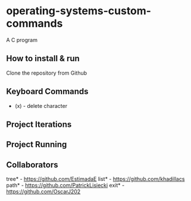 # operating-systems-custom-commands
A C program 

## How to install & run
Clone the repository from Github </br>


## Keyboard Commands
- (x) - delete character

## Project Iterations


## Project Running

## Collaborators
tree* - https://github.com/EstimadaE
list* - https://github.com/khadillacs
path* - https://github.com/PatrickLisiecki
exit* - https://github.com/OscarJ202
